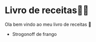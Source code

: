 # Livro de receitas:woman_cook:

Ola bem vindo ao meu livro de receitas :wave:

- Strogonoff de frango